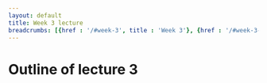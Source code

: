 ```yaml
---
layout: default
title: Week 3 lecture
breadcrumbs: [{href : '/#week-3', title : 'Week 3'}, {href : '/#week-3-day-1', title : 'Day 1'}]
---
```


Outline of lecture 3
====================
